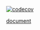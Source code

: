
[![codecov](https://codecov.io/github/Vc-great/openapi-to/branch/V2/graph/badge.svg?token=5UB04YYCEB)](https://codecov.io/github/Vc-great/openapi-to)

[document](https://github.com/Vc-great/openapi-to)

